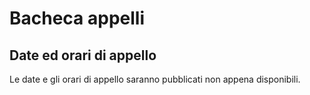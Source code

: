 # Bacheca appelli

## Date ed orari di appello

Le date e gli orari di appello saranno pubblicati non appena disponibili.
